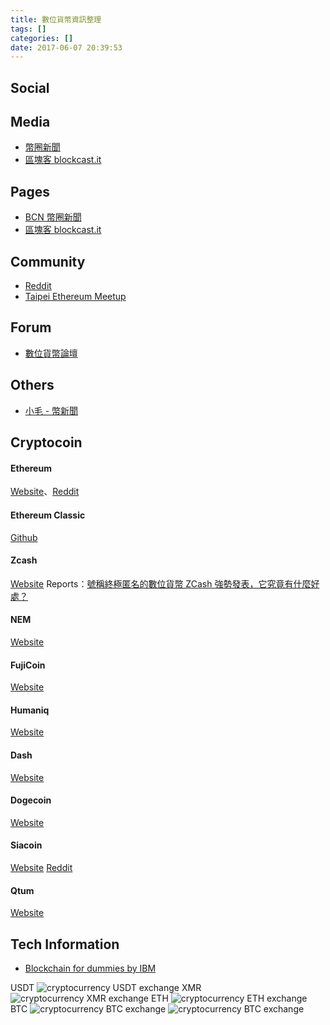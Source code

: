 ```yaml
---
title: 數位貨幣資訊整理
tags: []
categories: []
date: 2017-06-07 20:39:53
---
```


## Social


## Media
- [幣圈新聞](https://bitcle.org/news/1374)
- [區塊客 blockcast.it](http://blockcast.it)

## Pages
- [BCN 幣圈新聞](https://www.facebook.com/bitcle.org/)
- [區塊客 blockcast.it](https://www.facebook.com/blockcast.it/)

## Community
- [Reddit](https://www.reddit.com/)
- [Taipei Ethereum Meetup](https://github.com/EtherTW/Taipei-Ethereum-Wiki/wiki)

## Forum
- [數位貨幣論壇](http://cryptocurrency.tw/index.php?sid=78783db0d14f0c641823b66c207b0472)
## Others
- [小毛 - 幣新聞](http://ezs.no-ip.org/bitnew/main/index/4)

## Cryptocoin

#### Ethereum
[Website](https://www.ethereum.org)、[Reddit](https://www.reddit.com/r/ethereum/)

#### Ethereum Classic
[Github](https://ethereumclassic.github.io)

#### Zcash
[Website](https://z.cash)
	Reports：[號稱終極匿名的數位貨幣 ZCash 強勢發表，它究竟有什麼好處？](https://technews.tw/2016/11/01/zcash/)

#### NEM
[Website](https://www.nem.io)

#### FujiCoin
[Website](http://www.fujicoin.org)

#### Humaniq
[Website](https://humaniq.co)

#### Dash
[Website](https://www.dash.org)

#### Dogecoin
[Website](http://dogecoin.com)

#### Siacoin
[Website](http://sia.tech) [Reddit](https://www.reddit.com/r/siacoin/)

#### Qtum
[Website](https://www.qtum.org/en/)


## Tech Information
- [Blockchain for dummies by IBM](https://public.dhe.ibm.com/common/ssi/ecm/xi/en/xim12354usen/XIM12354USEN.PDF)

USDT
![cryptocurrency USDT exchange](http://imgur.com/H4nayCj.jpg)
XMR
![cryptocurrency XMR exchange](http://imgur.com/YkbDPtS.jpg)
ETH
![cryptocurrency ETH exchange](http://imgur.com/jjdHQz8.jpg)
BTC
![cryptocurrency BTC exchange](http://imgur.com/vQsYn1b.jpg)
![cryptocurrency BTC exchange](http://imgur.com/xLiepdV.jpg)
